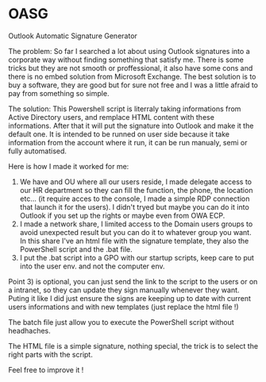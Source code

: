 # OASG
Outlook Automatic Signature Generator


The problem:
So far I searched a lot about using Outlook signatures into a corporate way without finding something that satisfy me. There is some tricks but they are not smooth or proffessional, it also have some cons and there is no embed solution from Microsoft Exchange. The best solution is to buy a software, they are good but for sure not free and I was a little afraid to pay from something so simple.


The solution:
This Powershell script is literraly taking informations from Active Directory users, and remplace HTML content with these informations. After that it will put the signature into Outlook and make it the default one.
It is intended to be runned on user side because it take information from the account where it run, it can be run manualy, semi or fully automatised.


Here is how I made it worked for me:
1) We have and OU where all our users reside, I made delegate access to our HR department so they can fill the function, the phone, the location etc... (it require acces to the console, I made a simple RDP connection that launch it for the users). I didn't tryed but maybe you can do it into Outlook if you set up the rights or maybe even from OWA ECP.
2) I made a network share, I limited access to the Domain users groups to avoid unexpected result but you can do it to whatever group you want. In this share I've an html file with the signature template, they also the PowerShell script and the .bat file.
3) I put the .bat script into a GPO with our startup scripts, keep care to put into the user env. and not the computer env.

Point 3) is optional, you can just send the link to the script to the users or on a intranet, so they can update they sign manually whenever they want. Puting it like I did just ensure the signs are keeping up to date with current users informations and with new templates (just replace the html file !)

The batch file just allow you to execute the PowerShell script without headhaches.

The HTML file is a simple signature, nothing special, the trick is to select the right parts with the script.


Feel free to improve it !
